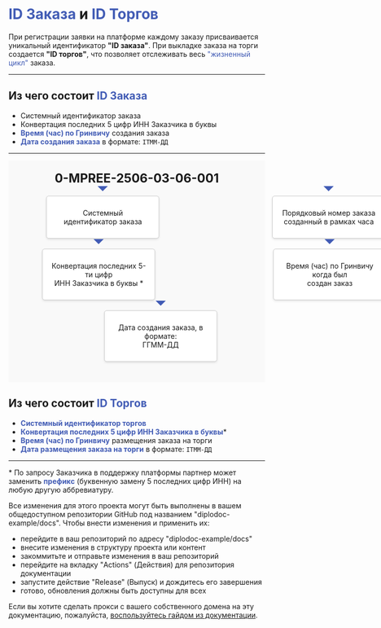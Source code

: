 # <span style="color: #425CB5">ID Заказа</span> и <span style="color: #425CB5">ID Торгов</span>

При регистрации заявки на платформе каждому заказу присваивается уникальный идентификатор **"ID заказа"**. При выкладке заказа на торги создается **"ID торгов"**, что позволяет отслеживать весь <span style="color: #425CB5">"жизненный цикл"</span> заказа. 

---

## Из чего состоит <span style="color: #425CB5">ID Заказа</span>  

- Системный идентификатор заказа 
- Конвертация последних 5 цифр ИНН Заказчика в буквы 
- **<span style="color: #425CB5">Время (час) по Гринвичу</span>** создания заказа  
- **<span style="color: #425CB5">Дата создания заказа</span>** в формате: `ITMM-ДД`  

---

<div class="schema-container">
  <div class="header">
    <span>0-MPREE-2506-03-06-001</span>
  </div>
  <div class="row">
    <div class="box" style="margin-left: 10%; margin-right: 10%;">
      <p>Системный<br>идентификатор заказа</p>
    </div>
    <div class="box" style="margin-left: 40%; margin-right: 40%;">
      <p>Порядковый номер заказа<br>созданный в рамках часа</p>
    </div>
  </div>
  <div class="row">
    <div class="box" style="margin-left: 10%; margin-right: 10%;">
      <p>Конвертация последних 5-ти цифр<br>ИНН Заказчика в буквы *</p>
    </div>
    <div class="box" style="margin-left: 40%; margin-right: 40%;">
      <p>Время (час) по Гринвичу когда был<br>создан заказ</p>
    </div>
  </div>
  <div class="row">
    <div class="box" style="margin-left: 25%; margin-right: 25%;">
      <p>Дата создания заказа, в формате:<br>ГГММ-ДД</p>
    </div>
  </div>
</div>

<style>
    .schema-container {
    display: flex;
    flex-direction: column;
    align-items: center;
    background-color: #f9f9f9; /* Светло-серый фон */
    padding: 20px;
    }

    .header {
    text-align: center;
    font-size: 24px;
    font-weight: bold;
    margin-bottom: 20px;
    }

    .row {
    display: flex;
    justify-content: space-around;
    margin-bottom: 20px;
    }

    .box {
    background-color: white;
    border: 1px solid #ccc;
    padding: 10px;
    border-radius: 5px;
    box-shadow: 0 2px 4px rgba(0, 0, 0, 0.1);
    text-align: center;
    min-width: 200px;
    position: relative; /* Добавляем relative для корректной работы ::before */
    }

    /* Добавляем стрелки между блоками */
    .box::before {
    content: "";
    position: absolute;
    width: 0;
    height: 0;
    border-style: solid;
    border-width: 10px 10px 0 10px;
    border-color: #425CB5 transparent transparent transparent;
    top: -20px;
    left: 50%;
    transform: translateX(-50%);
    }

    /* Позиционирование стрелок */
    .box:nth-child(1)::before {
    top: -20px;
    }
    .box:nth-child(2)::before {
    top: -20px;
    }
    .box:nth-child(3)::before {
    top: -20px;
    }
    .box:nth-child(4)::before {
    top: -20px;
    }
    .box:nth-child(5)::before {
    top: -20px;
    }
  </style>

## Из чего состоит <span style="color: #425CB5">ID Торгов</span>  

- **<span style="color: #425CB5">Системный идентификатор торгов</span>**  
- **<span style="color: #425CB5">Конвертация последних 5 цифр ИНН Заказчика в буквы</span>***  
- **<span style="color: #425CB5">Время (час) по Гринвичу</span>** размещения заказа на торги  
- **<span style="color: #425CB5">Дата размещения заказа на торги</span>** в формате: `ITMM-ДД`  

---

\* По запросу Заказчика в поддержку платформы партнер может заменить **<span style="color: #425CB5">префикс</span>** (буквенную замену 5 последних цифр ИНН) на любую другую аббревиатуру.  

Все изменения для этого проекта могут быть выполнены в вашем общедоступном репозитории GitHub под названием "diplodoc-example/docs".
Чтобы внести изменения и применить их:

- перейдите в ваш репозиторий по адресу "diplodoc-example/docs"
- внесите изменения в структуру проекта или контент
- закоммитьте и отправьте изменения в ваш репозиторий
- перейдите на вкладку "Actions" (Действия) для репозитория документации
- запустите действие "Release" (Выпуск) и дождитесь его завершения
- готово, обновления должны быть доступны для всех

Если вы хотите сделать прокси с вашего собственного домена на эту документацию, пожалуйста, [воспользуйтесь гайдом из документации](https://diplodoc.com/docs/ru/personal-domain-ya-cloud).
